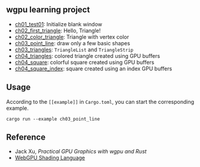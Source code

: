 ## wgpu learning project

- [ch01_test01](examples/ch01/test01.rs): Initialize blank window
- [ch02_first_triangle](examples/ch02/first_triangle.rs): Hello, Triangle!
- [ch02_color_triangle](examples/ch02/triangle_vertex_color.rs): Triangle with vertex color
- [ch03_point_line](examples/ch03/point_line.rs): draw only a few basic shapes
- [ch03_triangles](examples/ch03/triangles.rs): `TriangleList` and `TriangleStrip`
- [ch04_triangles](examples/ch04/triangles.rs): colored triangle created using GPU buffers
- [ch04_square](examples/ch04/square.rs): colorful square created using GPU buffers
- [ch04_square_index](examples/ch04/square_index.rs): square created using an index GPU buffers

## Usage

According to the `[[example]]` in `Cargo.toml`, you can start the corresponding example.

```shell
cargo run --example ch03_point_line
```

## Reference

- Jack Xu, _Practical GPU Graphics with wgpu and Rust_
- [WebGPU Shading Language](https://www.w3.org/TR/WGSL/)
